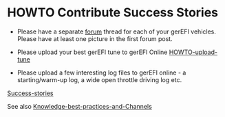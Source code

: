 # HOWTO Contribute Success Stories

* Please have a separate [forum](https://gerefi.com/forum) thread for each of your gerEFI vehicles. Please have at least one picture in the first forum post.

* Please upload your best gerEFI tune to gerEFI Online [HOWTO-upload-tune](HOWTO-upload-tune)

* Please upload a few interesting log files to gerEFI online - a starting/warm-up log, a wide open throttle driving log etc.

[Success-stories](Success-stories)

See also [Knowledge-best-practices-and-Channels](Knowledge-best-practices-and-Channels)
